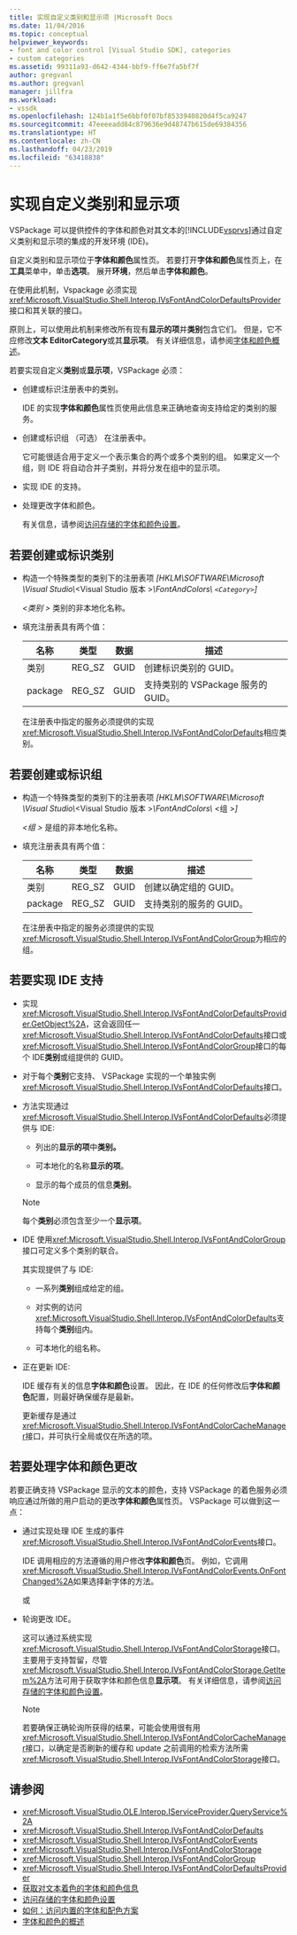 ```yaml
---
title: 实现自定义类别和显示项 |Microsoft Docs
ms.date: 11/04/2016
ms.topic: conceptual
helpviewer_keywords:
- font and color control [Visual Studio SDK], categories
- custom categories
ms.assetid: 99311a93-d642-4344-bbf9-ff6e7fa5bf7f
author: gregvanl
ms.author: gregvanl
manager: jillfra
ms.workload:
- vssdk
ms.openlocfilehash: 124b1a1f5e6bbf0f07bf8533940820d4f5ca9247
ms.sourcegitcommit: 47eeeeadd84c879636e9d48747b615de69384356
ms.translationtype: HT
ms.contentlocale: zh-CN
ms.lasthandoff: 04/23/2019
ms.locfileid: "63418838"
---
```

# <a name="implement-custom-categories-and-display-items"></a>实现自定义类别和显示项
VSPackage 可以提供控件的字体和颜色对其文本的[!INCLUDE[vsprvs](../code-quality/includes/vsprvs_md.md)]通过自定义类别和显示项的集成的开发环境 (IDE)。

 自定义类别和显示项位于**字体和颜色**属性页。 若要打开**字体和颜色**属性页上，在**工具**菜单中，单击**选项**。 展开**环境**，然后单击**字体和颜色**。

 在使用此机制，Vspackage 必须实现<xref:Microsoft.VisualStudio.Shell.Interop.IVsFontAndColorDefaultsProvider>接口和其关联的接口。

 原则上，可以使用此机制来修改所有现有**显示的项**并**类别**包含它们。 但是，它不应修改**文本 EditorCategory**或其**显示项**。 有关详细信息，请参阅[字体和颜色概述](../extensibility/font-and-color-overview.md)。

 若要实现自定义**类别**或**显示项**，VSPackage 必须：

- 创建或标识注册表中的类别。

   IDE 的实现**字体和颜色**属性页使用此信息来正确地查询支持给定的类别的服务。

- 创建或标识组 （可选） 在注册表中。

   它可能很适合用于定义一个表示集合的两个或多个类别的组。 如果定义一个组，则 IDE 将自动合并子类别，并将分发在组中的显示项。

- 实现 IDE 的支持。

- 处理更改字体和颜色。

  有关信息，请参阅[访问存储的字体和颜色设置](../extensibility/accessing-stored-font-and-color-settings.md)。

## <a name="to-create-or-identify-categories"></a>若要创建或标识类别

- 构造一个特殊类型的类别下的注册表项 *[HKLM\SOFTWARE\Microsoft \Visual Studio\\*\<Visual Studio 版本 >*\FontAndColors\\ `<Category>`]*

   *\<类别 >* 类别的非本地化名称。

- 填充注册表具有两个值：

  |名称|类型|数据|描述|
  |----------|----------|----------|-----------------|
  |类别|REG_SZ|GUID|创建标识类别的 GUID。|
  |package|REG_SZ|GUID|支持类别的 VSPackage 服务的 GUID。|

  在注册表中指定的服务必须提供的实现<xref:Microsoft.VisualStudio.Shell.Interop.IVsFontAndColorDefaults>相应类别。

## <a name="to-create-or-identify-groups"></a>若要创建或标识组

- 构造一个特殊类型的类别下的注册表项 *[HKLM\SOFTWARE\Microsoft \Visual Studio\\*\<Visual Studio 版本 >*\FontAndColors\\* \<组 >*]*

   *\<组 >* 是组的非本地化名称。

- 填充注册表具有两个值：

  |名称|类型|数据|描述|
  |----------|----------|----------|-----------------|
  |类别|REG_SZ|GUID|创建以确定组的 GUID。|
  |package|REG_SZ|GUID|支持类别的服务的 GUID。|

  在注册表中指定的服务必须提供的实现<xref:Microsoft.VisualStudio.Shell.Interop.IVsFontAndColorGroup>为相应的组。

## <a name="to-implement-ide-support"></a>若要实现 IDE 支持

- 实现<xref:Microsoft.VisualStudio.Shell.Interop.IVsFontAndColorDefaultsProvider.GetObject%2A>，这会返回任一<xref:Microsoft.VisualStudio.Shell.Interop.IVsFontAndColorDefaults>接口或<xref:Microsoft.VisualStudio.Shell.Interop.IVsFontAndColorGroup>接口的每个 IDE**类别**或组提供的 GUID。

- 对于每个**类别**它支持、 VSPackage 实现的一个单独实例<xref:Microsoft.VisualStudio.Shell.Interop.IVsFontAndColorDefaults>接口。

- 方法实现通过<xref:Microsoft.VisualStudio.Shell.Interop.IVsFontAndColorDefaults>必须提供与 IDE:

  - 列出的**显示的项**中**类别。**

  - 可本地化的名称**显示的项**。

  - 显示的每个成员的信息**类别**。

  > [!NOTE]
  > 每个**类别**必须包含至少一个**显示项**。

- IDE 使用<xref:Microsoft.VisualStudio.Shell.Interop.IVsFontAndColorGroup>接口可定义多个类别的联合。

   其实现提供了与 IDE:

  - 一系列**类别**组成给定的组。

  - 对实例的访问<xref:Microsoft.VisualStudio.Shell.Interop.IVsFontAndColorDefaults>支持每个**类别**组内。

  - 可本地化的组名称。

- 正在更新 IDE:

   IDE 缓存有关的信息**字体和颜色**设置。 因此，在 IDE 的任何修改后**字体和颜色**配置，则最好确保缓存是最新。

  更新缓存是通过<xref:Microsoft.VisualStudio.Shell.Interop.IVsFontAndColorCacheManager>接口，并可执行全局或仅在所选的项。

## <a name="to-handle-font-and-color-changes"></a>若要处理字体和颜色更改
 若要正确支持 VSPackage 显示的文本的颜色，支持 VSPackage 的着色服务必须响应通过所做的用户启动的更改**字体和颜色**属性页。 VSPackage 可以做到这一点：

- 通过实现处理 IDE 生成的事件<xref:Microsoft.VisualStudio.Shell.Interop.IVsFontAndColorEvents>接口。

     IDE 调用相应的方法遵循的用户修改**字体和颜色**页。 例如，它调用<xref:Microsoft.VisualStudio.Shell.Interop.IVsFontAndColorEvents.OnFontChanged%2A>如果选择新字体的方法。

     或

- 轮询更改 IDE。

     这可以通过系统实现<xref:Microsoft.VisualStudio.Shell.Interop.IVsFontAndColorStorage>接口。 主要用于支持暂留，尽管<xref:Microsoft.VisualStudio.Shell.Interop.IVsFontAndColorStorage.GetItem%2A>方法可用于获取字体和颜色信息**显示项**。 有关详细信息，请参阅[访问存储的字体和颜色设置](../extensibility/accessing-stored-font-and-color-settings.md)。

    > [!NOTE]
    > 若要确保正确轮询所获得的结果，可能会使用很有用<xref:Microsoft.VisualStudio.Shell.Interop.IVsFontAndColorCacheManager>接口，以确定是否刷新的缓存和 update 之前调用的检索方法所需<xref:Microsoft.VisualStudio.Shell.Interop.IVsFontAndColorStorage>接口。

## <a name="see-also"></a>请参阅

- <xref:Microsoft.VisualStudio.OLE.Interop.IServiceProvider.QueryService%2A>
- <xref:Microsoft.VisualStudio.Shell.Interop.IVsFontAndColorDefaults>
- <xref:Microsoft.VisualStudio.Shell.Interop.IVsFontAndColorEvents>
- <xref:Microsoft.VisualStudio.Shell.Interop.IVsFontAndColorStorage>
- <xref:Microsoft.VisualStudio.Shell.Interop.IVsFontAndColorGroup>
- <xref:Microsoft.VisualStudio.Shell.Interop.IVsFontAndColorDefaultsProvider>
- [获取对文本着色的字体和颜色信息](../extensibility/getting-font-and-color-information-for-text-colorization.md)
- [访问存储的字体和颜色设置](../extensibility/accessing-stored-font-and-color-settings.md)
- [如何：访问内置的字体和配色方案](../extensibility/how-to-access-the-built-in-fonts-and-color-scheme.md)
- [字体和颜色的概述](../extensibility/font-and-color-overview.md)